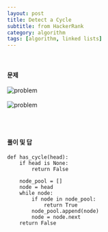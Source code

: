 ```yaml
---
layout: post
title: Detect a Cycle
subtitle: from HackerRank
category: algorithm
tags: [algorithm, linked lists]
---
```

<br/><h4>문제</h4>
![problem](https://raw.githubusercontent.com/seongwoopark/seongwoopark.github.io/master/img/2017-10-17-algorithm-detect_a_cycle_1.PNG)<br /><br />
![problem](https://raw.githubusercontent.com/seongwoopark/seongwoopark.github.io/master/img/2017-10-17-algorithm-detect_a_cycle_2.PNG)<br /><br />

<br/><h4>풀이 및 답</h4>
```
def has_cycle(head):
    if head is None:
        return False
    
    node_pool = []
    node = head
    while node:
        if node in node_pool:
            return True
        node_pool.append(node)
        node = node.next
    return False
```